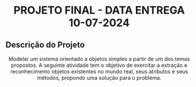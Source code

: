 <h1 align="center">PROJETO FINAL - DATA ENTREGA 10-07-2024</h1>

## Descrição do Projeto
<p align="center">
    Modelar um sistema orientado a objetos simples a partir de um dos temas propostos. A seguinte atividade 
    tem o objetivo de exercitar a extração e reconhecimento objetos existentes no mundo real, seus atributos 
    e seus métodos, propondo uma solução para o problema.
</p>